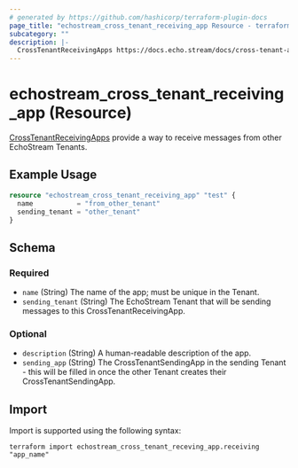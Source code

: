 ```yaml
---
# generated by https://github.com/hashicorp/terraform-plugin-docs
page_title: "echostream_cross_tenant_receiving_app Resource - terraform-provider-echostream"
subcategory: ""
description: |-
  CrossTenantReceivingApps https://docs.echo.stream/docs/cross-tenant-app provide a way to receive messages from other EchoStream Tenants.
---
```


# echostream_cross_tenant_receiving_app (Resource)

[CrossTenantReceivingApps](https://docs.echo.stream/docs/cross-tenant-app) provide a way to receive messages from other EchoStream Tenants.

## Example Usage

```terraform
resource "echostream_cross_tenant_receiving_app" "test" {
  name           = "from_other_tenant"
  sending_tenant = "other_tenant"
}
```

<!-- schema generated by tfplugindocs -->
## Schema

### Required

- `name` (String) The name of the app; must be unique in the Tenant.
- `sending_tenant` (String) The EchoStream Tenant that will be sending messages to this CrossTenantReceivingApp.

### Optional

- `description` (String) A human-readable description of the app.
- `sending_app` (String) The CrossTenantSendingApp in the sending Tenant - this will be filled in once the other Tenant creates their CrossTenantSendingApp.

## Import

Import is supported using the following syntax:

```shell
terraform import echostream_cross_tenant_receving_app.receiving "app_name"
```
